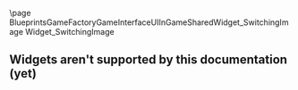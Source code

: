 \page BlueprintsGameFactoryGameInterfaceUIInGameSharedWidget_SwitchingImage Widget_SwitchingImage
## Widgets aren't supported by this documentation (yet)
